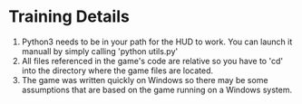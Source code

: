 # Training Details
1. Python3 needs to be in your path for the HUD to work. You can launch it manuall by simply calling 'python utils.py'
2. All files referenced in the game's code are relative so you have to 'cd' into the directory where the game files are located.
3. The game was written quickly on Windows so there may be some assumptions that are based on the game running on a Windows system.
